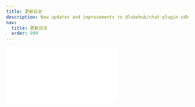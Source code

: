 ```yaml
---
title: 更新日志
description: New updates and improvements to @lobehub/chat-plugin-sdk
nav:
  title: 更新日志
  order: 999
---
```


<embed src="../CHANGELOG.md"></embed>
